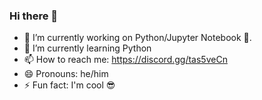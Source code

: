 ### Hi there 👋

- 🔭 I’m currently working on Python/Jupyter Notebook 📒.
- 🌱 I’m currently learning Python
- 📫 How to reach me: https://discord.gg/tas5veCn
- 😄 Pronouns: he/him
- ⚡ Fun fact: I'm cool 😎
